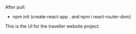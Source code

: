 After pull:
- npm init (create-react-app . and npm i react-router-dom)

This is the UI for the traveller website project.
